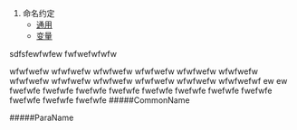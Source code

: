 1. 命名约定
    * [通用](#CommonName)
    * [变量](#ParaName)

sdfsfewfwfew
fwfwefwfwfw

wfwfwefw
wfwfwefw
wfwfwefw
wfwfwefw
wfwfwefw
wfwfwefw
wfwfwefw
wfwfwefw
wfwfwefw
wfwfwefw
wfwfwefw
wfwfwefwf
ew
ew
fwefwfe
fwefwfe
fwefwfe
fwefwfe
fwefwfe
fwefwfe
fwefwfe
fwefwfe
fwefwfe
fwefwfe
fwefwfe
#####CommonName






#####ParaName
